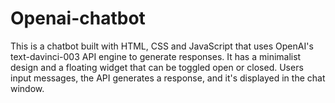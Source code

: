 # Openai-chatbot
This is a chatbot built with HTML, CSS and JavaScript that uses OpenAI's text-davinci-003 API engine to generate responses. It has a minimalist design and a floating widget that can be toggled open or closed. Users input messages, the API generates a response, and it's displayed in the chat window.
